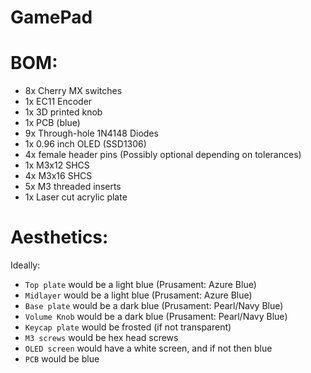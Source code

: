 # GamePad

# BOM:
- 8x Cherry MX switches
- 1x EC11 Encoder
- 1x 3D printed knob
- 1x PCB (blue)
- 9x Through-hole 1N4148 Diodes
- 1x 0.96 inch OLED (SSD1306)
- 4x female header pins (Possibly optional depending on tolerances)
- 1x M3x12 SHCS
- 4x M3x16 SHCS
- 5x M3 threaded inserts
- 1x Laser cut acrylic plate

# Aesthetics:
Ideally:
- `Top plate` would be a light blue (Prusament: Azure Blue)
- `Midlayer` would be a light blue (Prusament: Azure Blue)
- `Base plate` would be a dark blue (Prusament: Pearl/Navy Blue)
- `Volume Knob` would be a dark blue (Prusament: Pearl/Navy Blue)
- `Keycap plate` would be frosted (if not transparent)
- `M3 screws` would be hex head screws
- `OLED screen` would have a white screen, and if not then blue
- `PCB` would be blue